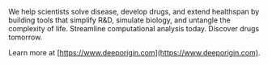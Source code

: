 We help scientists solve disease, develop drugs, and extend healthspan by building tools that simplify R&D, simulate biology, and untangle the complexity of life. Streamline computational analysis today. Discover drugs tomorrow.

Learn more at [https://www.deeporigin.com](https://www.deeporigin.com).

